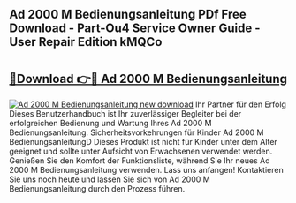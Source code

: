 ## Ad 2000 M Bedienungsanleitung PDf Free Download - Part-Ou4 Service Owner Guide - User Repair Edition kMQCo

# <h2><a href="http://df4rzuh.blite.top/?on=Ad+2000+M+Bedienungsanleitung">🔗Download 👉🔴 Ad 2000 M Bedienungsanleitung</a></h2>

[![Ad 2000 M Bedienungsanleitung new download](https://i.imgur.com/lujVjoI.png)](http://df4rzuh.blite.top/?on=Ad+2000+M+Bedienungsanleitung)
Ihr Partner für den Erfolg Dieses Benutzerhandbuch ist Ihr zuverlässiger Begleiter bei der erfolgreichen Bedienung und Wartung Ihres Ad 2000 M Bedienungsanleitung. Sicherheitsvorkehrungen für Kinder Ad 2000 M BedienungsanleitungD Dieses Produkt ist nicht für Kinder unter dem Alter geeignet und sollte unter Aufsicht von Erwachsenen verwendet werden. Genießen Sie den Komfort der Funktionsliste, während Sie Ihr neues Ad 2000 M Bedienungsanleitung verwenden. Lass uns anfangen! Kontaktieren Sie uns noch heute und lassen Sie sich von Ad 2000 M Bedienungsanleitung durch den Prozess führen.

